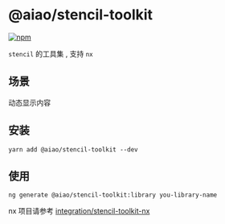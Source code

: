 # @aiao/stencil-toolkit

[![npm][shields-stencil-toolkit]][npm-stencil-toolkit]

`stencil` 的工具集 , 支持 `nx`

## 场景

动态显示内容

## 安装

```console
yarn add @aiao/stencil-toolkit --dev
```

## 使用

```
ng generate @aiao/stencil-toolkit:library you-library-name
```

nx 项目请参考 [integration/stencil-toolkit-nx](/integration/stencil-toolkit-nx)

[shields-stencil-toolkit]: https://img.shields.io/npm/v/@aiao/stencil-toolkit?style=flat-square
[npm-stencil-toolkit]: https://www.npmjs.com/@aiao/stencil-toolkit
